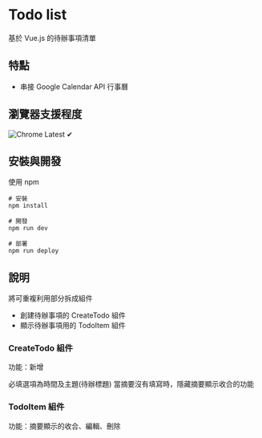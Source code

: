 # Todo list
基於 Vue.js 的待辦事項清單

## 特點
- 串接 Google Calendar API 行事曆

## 瀏覽器支援程度
![Chrome](https://raw.github.com/alrra/browser-logos/master/src/chrome/chrome_48x48.png) 
Latest ✔
## 安裝與開發
使用 npm
```
# 安裝
npm install

# 開發
npm run dev

# 部署
npm run deploy
```

## 說明
將可重複利用部分拆成組件

- 創建待辦事項的 CreateTodo 組件
- 顯示待辦事項用的 TodoItem 組件

### CreateTodo 組件
功能：新增

必填選項為時間及主題(待辦標題)
當摘要沒有填寫時，隱藏摘要顯示收合的功能
### TodoItem 組件
功能：摘要顯示的收合、編輯、刪除